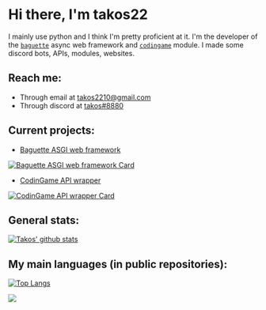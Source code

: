 # Hi there, I'm takos22

I mainly use python and I think I'm pretty proficient at it.
I'm the developer of the [`baguette`](https://pypi.org/project/baguette/) async web framework
and [`codingame`](https://pypi.org/project/codingame/) module.
I made some discord bots, APIs, modules, websites.

<!--
I'm [freelancing on fiverr](https://www.fiverr.com/takos22) and I'm currently offering REST APIs, discord bots and small games.  
If you want me to do something for you, you can also contact me on discord at 
[takos#8880](https://discord.com/users/401346079733317634)
-->

## Reach me:
- Through email at [takos2210@gmail.com](mailto://takos2210@gmail.com)
- Through discord at [takos#8880](https://discord.com/users/401346079733317634)

## Current projects:

  - [Baguette ASGI web framework](https://github.com/takos22/baguette)
  
  [![Baguette ASGI web framework Card](https://github-readme-stats.vercel.app/api/pin/?username=takos22&repo=baguette&theme=react&hide_border=true)](https://github.com/takos22/baguette)

  - [CodinGame API wrapper](https://github.com/takos22/codingame)
  
  [![CodinGame API wrapper Card](https://github-readme-stats.vercel.app/api/pin/?username=takos22&repo=codingame&theme=react&hide_border=true)](https://github.com/takos22/codingame)
 
## General stats:
[![Takos' github stats](https://github-readme-stats.vercel.app/api?username=takos22&show_icons=true&count_private=true&include_all_commits=true&theme=react&hide_border=true)](https://github.com/takos22?tab=repositories)

## My main languages (in public repositories):
[![Top Langs](https://github-readme-stats.vercel.app/api/top-langs/?username=takos22&layout=compact&langs_count=5&theme=react&hide_border=true)](https://github.com/takos22?tab=repositories)

<!--
**takos22/takos22** is a ✨ _special_ ✨ repository because its `README.md` (this file) appears on your GitHub profile.
-->

![](https://hit.yhype.me/github/profile?user_id=59511469)
